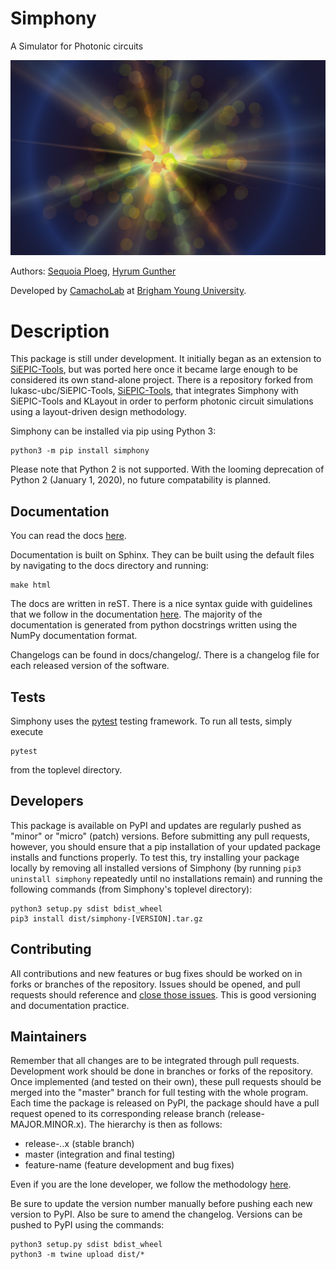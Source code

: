 # Simphony
A Simulator for Photonic circuits

![Text](./docs/source/images/simphony_logo.jpg)

Authors: [Sequoia Ploeg](https://github.com/sequoiap), 
[Hyrum Gunther](https://github.com/rumbonium/)

Developed by [CamachoLab](https://camacholab.byu.edu/) at 
[Brigham Young University](https://www.byu.edu/).

# Description

This package is still under development. It initially began as an extension to
[SiEPIC-Tools](https://github.com/lukasc-ubc/SiEPIC-Tools), but was ported here
once it became large enough to be considered its own stand-alone project. There
is a repository forked from lukasc-ubc/SiEPIC-Tools, 
[SiEPIC-Tools](https://github.com/sequoiap/SiEPIC-Tools),
that integrates Simphony with SiEPIC-Tools and KLayout in order to perform 
photonic circuit simulations using a layout-driven design methodology.

Simphony can be installed via pip using Python 3:

```
python3 -m pip install simphony
```

Please note that Python 2 is not supported. With the looming deprecation of
Python 2 (January 1, 2020), no future compatability is planned.

## Documentation

You can read the docs [here](https://simphonyphotonics.readthedocs.io/en/latest/).

Documentation is built on Sphinx. They can be built using the default files by 
navigating to the docs directory and running:

```
make html
```

The docs are written in reST. There is a nice syntax guide with guidelines that
we follow in the documentation 
[here](https://thomas-cokelaer.info/tutorials/sphinx/rest_syntax.html). The 
majority of the documentation is generated from python docstrings written using
the NumPy documentation format.

Changelogs can be found in docs/changelog/. There is a changelog file for 
each released version of the software.

## Tests

Simphony uses the [pytest](https://docs.pytest.org/en/latest/) testing 
framework. To run all tests, simply execute

```
pytest
```

from the toplevel directory.

## Developers

This package is available on PyPI and updates are regularly pushed as "minor" 
or "micro" (patch) versions. Before submitting any pull requests, however, you should 
ensure that a pip installation of your updated package installs and functions 
properly. To test this, try installing your package locally by removing all 
installed versions of Simphony (by running ```pip3 uninstall simphony``` 
repeatedly until no installations remain) and running the following commands 
(from Simphony's toplevel directory):

```
python3 setup.py sdist bdist_wheel
pip3 install dist/simphony-[VERSION].tar.gz
```
## Contributing

All contributions and new features or bug fixes should be worked on in forks
or branches of the repository. Issues should be opened, and pull requests
should reference and [close those issues](https://help.github.com/en/articles/closing-issues-using-keywords).
This is good versioning and documentation practice.

## Maintainers

Remember that all changes are to be integrated through pull requests. Development
work should be done in branches or forks of the repository. Once implemented 
(and tested on their own), these pull requests should be merged into the 
"master" branch for full testing with the whole program. Each time the package
is released on PyPI, the package should have a pull request opened to its 
corresponding release branch (release-MAJOR.MINOR.x). The hierarchy is then
as follows:

- release-*.*.x (stable branch)
- master (integration and final testing)
- feature-name (feature development and bug fixes)

Even if you are the lone developer, we follow the methodology [here](https://softwareengineering.stackexchange.com/a/294048).

Be sure to update the version number manually before pushing each new version 
to PyPI. Also be sure to amend the changelog. Versions can be pushed to PyPI 
using the commands:

```
python3 setup.py sdist bdist_wheel
python3 -m twine upload dist/*
```